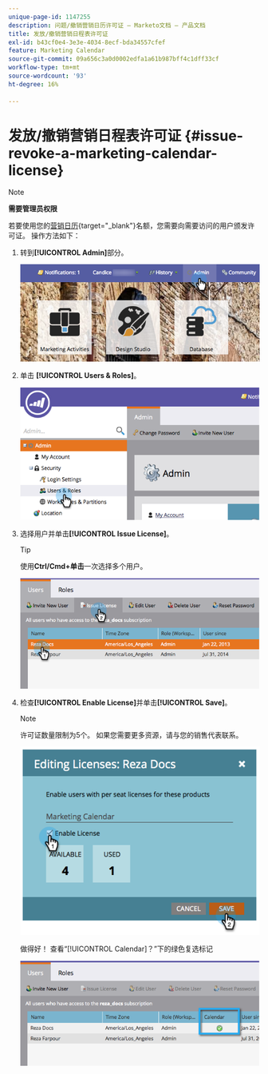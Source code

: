 ```yaml
---
unique-page-id: 1147255
description: 问题/撤销营销日历许可证 — Marketo文档 — 产品文档
title: 发放/撤销营销日程表许可证
exl-id: b43cf0e4-3e3e-4034-8ecf-bda34557cfef
feature: Marketing Calendar
source-git-commit: 09a656c3a0d0002edfa1a61b987bff4c1dff33cf
workflow-type: tm+mt
source-wordcount: '93'
ht-degree: 16%

---
```


# 发放/撤销营销日程表许可证 {#issue-revoke-a-marketing-calendar-license}

>[!NOTE]
>
>**需要管理员权限**

若要使用您的[营销日历](/help/marketo/product-docs/core-marketo-concepts/marketing-calendar/understanding-the-calendar/navigating-the-marketing-calendar.md){target="_blank"}名额，您需要向需要访问的用户颁发许可证。 操作方法如下：

1. 转到&#x200B;**[!UICONTROL Admin]**&#x200B;部分。

   ![](assets/adminhand.png)

1. 单击 **[!UICONTROL Users & Roles]**。

   ![](assets/2.png)

1. 选择用户并单击&#x200B;**[!UICONTROL Issue License]**。

   >[!TIP]
   >
   >使用&#x200B;**Ctrl/Cmd+单击**&#x200B;一次选择多个用户。

   ![](assets/3.png)

1. 检查&#x200B;**[!UICONTROL Enable License]**&#x200B;并单击&#x200B;**[!UICONTROL Save]**。

   >[!NOTE]
   >
   >许可证数量限制为5个。 如果您需要更多资源，请与您的销售代表联系。

   ![](assets/4.png)

   做得好！ 查看“[!UICONTROL Calendar]？”下的绿色复选标记

   ![](assets/5.png)
